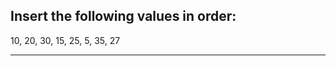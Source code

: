 ## Insert the following values in order:
10, 20, 30, 15, 25, 5, 35, 27

------------------------------------------------------------------------------------
